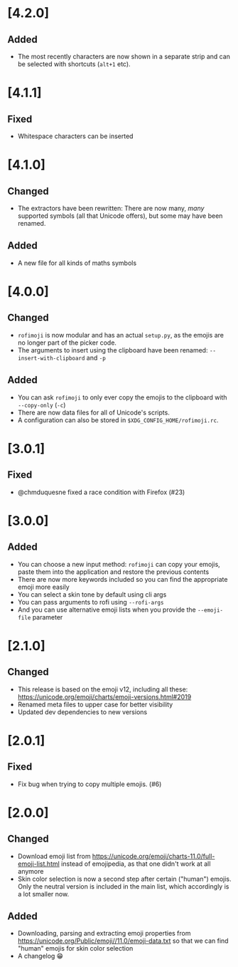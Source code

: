 # [4.2.0]
## Added
- The most recently characters are now shown in a separate strip and can be selected with shortcuts (`alt+1` etc).

# [4.1.1]
## Fixed
- Whitespace characters can be inserted

# [4.1.0]
## Changed
- The extractors have been rewritten: There are now many, *many* supported symbols (all that Unicode offers), but some may have been renamed.

## Added
- A new file for all kinds of maths symbols

# [4.0.0]
## Changed
- `rofimoji` is now modular and has an actual `setup.py`, as the emojis are no longer part of the picker code.
- The arguments to insert using the clipboard have been renamed: `--insert-with-clipboard` and `-p`

## Added
- You can ask `rofimoji` to only ever copy the emojis to the clipboard with `--copy-only` (`-c`)
- There are now data files for all of Unicode's scripts.
- A configuration can also be stored in `$XDG_CONFIG_HOME/rofimoji.rc`.

# [3.0.1]
## Fixed
- @chmduquesne fixed a race condition with Firefox (#23)

# [3.0.0]
## Added
- You can choose a new input method: `rofimoji` can copy your emojis, paste them into the application and restore the previous contents
- There are now more keywords included so you can find the appropriate emoji more easily
- You can select a skin tone by default using cli args
- You can pass arguments to rofi using `--rofi-args`
- And you can use alternative emoji lists when you provide the `--emoji-file` parameter

# [2.1.0]
## Changed
- This release is based on the emoji v12, including all these: https://unicode.org/emoji/charts/emoji-versions.html#2019
- Renamed meta files to upper case for better visibility
- Updated dev dependencies to new versions

# [2.0.1]
## Fixed
- Fix bug when trying to copy multiple emojis. (#6)

# [2.0.0]
## Changed
- Download emoji list from https://unicode.org/emoji/charts-11.0/full-emoji-list.html instead of emojipedia, as that one didn't work at all anymore
- Skin color selection is now a second step after certain ("human") emojis. Only the neutral version is included in the main list, which accordingly is a lot smaller now.

## Added
- Downloading, parsing and extracting emoji properties from https://unicode.org/Public/emoji//11.0/emoji-data.txt so that we can find "human" emojis for skin color selection
- A changelog 😁

